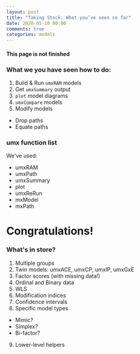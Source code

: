 ```yaml
---
layout: post
title: "Taking Stock: What you’ve seen so far"
date: 2020-05-10 00:00
comments: true
categories: models
---
```


#### This page is not finished

### What we you have seen how to do:
1. Build & Run `umxRAM` models
3. Get `umxSummary` output
4. `plot` model diagrams
5. `umxCompare` models
6. Modify models
 * Drop paths
 * Equate paths

### umx function list
We've used:

* umxRAM
* umxPath
* umxSummary
* plot
* umxReRun
* mxModel
* mxPath

# Congratulations!

### What's in store?
1. Multiple groups
2. Twin models: umxACE, umxCP, umxIP, umxGxE
3. Factor scores (with missing data!)
4. Ordinal and Binary data
5. WLS
6. Modification indices
7. Confidence intervals
8. Specific model types
 * Mimic?
 * Simplex?
 * Bi-factor?
9. Lower-level helpers

